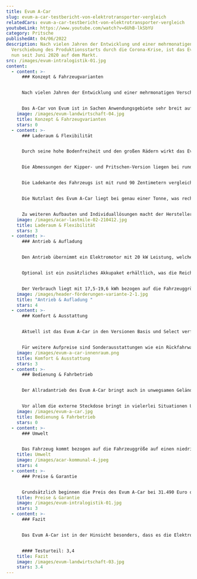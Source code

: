 ```yaml
---
title: Evum A-Car
slug: evum-a-car-testbericht-von-elektrotransporter-vergleich
relatedCars: evum-a-car-testbericht-von-elektrotransporter-vergleich
youtubeLink: https://www.youtube.com/watch?v=6UhB-lkSbYU
category: Pritsche
publishedAt: 04/06/2022
description: Nach vielen Jahren der Entwicklung und einer mehrmonatigen
  Verschiebung des Produktionsstarts durch die Corona-Krise, ist das Evum A-Car
  nun seit Juni 2020 auf dem Markt.
src: /images/evum-intralogistik-01.jpg
content:
  - content: >-
      ### Konzept & Fahrzeugvarianten


      Nach vielen Jahren der Entwicklung und einer mehrmonatigen Verschiebung des Produktionsstarts durch die Corona-Krise, ist das Evum A-Car nun seit Juni 2020 auf dem Markt. Ursprünglich wurde der kräftige Elektrotransporter für Entwicklungs- und Schwellenländern entwickelt, wo er in der Landwirtschaft und der Industrie zum Einsatz kommen sollte. Während der Entstehungsphase wurde aber klar, dass das Fahrzeug auch für den europäischen Markt attraktiv sein könnte.


      Das A-Car von Evum ist in Sachen Anwendungsgebiete sehr breit aufgestellt. So gibt es das Fahrzeug mit Pritschenaufbau für den Einsatz in der Garten- und Landschaftspflege oder für große Werkshallen in der Industrie. Der Pritschenaufbau ist zudem auch mit kippbarer Ladefläche sowie mit einer Planenkonstruktion erhältlich. Mit dem geschlossenem Kofferaufbau zielt das A-Car speziell auf die Branchen des Handwerks und des Warentransports. Recht einzigartig im Elektrotransporter-Bereich sind der Allradantrieb und die damit verbundenen Offroad-Qualitäten des Fahrzeugs, wodurch das Fahrzeug auch für die Landwirtschaft sehr interessant ist.
    image: /images/evum-landwirtschaft-04.jpg
    title: Konzept & Fahrzeugvarianten
    stars: 0
  - content: >-
      ### Laderaum & Flexibilität


      Durch seine hohe Bodenfreiheit und den großen Rädern wirkt das Evum A-Car fast wie ein LKW der Sorte Unimog von Mercedes-Benz. Gleichzeitig ist er mit 4 Metern Länge aber doch recht kompakt. Das Fahrzeug ist in den Aufbauvarianten Pritsche, Koffer und Dreiseitenkipper verfügbar. Die Laderaummaße des Kofferaufbaus liegen bei rund 1,79 m x 1,54 m x 1,10 m. Der Aufbau besitzt dadurch ein Ladevolumen von 3,03 m3 .


      Die Abmessungen der Kipper- und Pritschen-Version liegen bei rund 1,78 m Länge und 1,5 m Breite. Die Höhe der Ladebordwand beträgt 35 cm. Der Aufbau kommt damit auf eine Ladefläche von 2,86 m2.


      Die Ladekante des Fahrzeugs ist mit rund 90 Zentimetern vergleichsweise hoch über dem Boden. Das kann beim Verladen von großen Industriegütern von Vorteil sein, bei kleineren Einsätzen aber schnell anstrengend werden.


      Die Nutzlast des Evum A-Car liegt bei genau einer Tonne, was recht stattlich ist. Dadurch ist das Fahrzeug auch für größere Baustellen sowie die Landwirtschaft interessant. Hier ist auch die Anhängekupplung mit einer Anhängelast von 1.000 Kilogramm gebremst sowie 750 Kilogramm ungebremst von Vorteil.


      Zu weiteren Aufbauten und Individuallösungen macht der Hersteller keine Angaben.
    image: /images/acar-lastmile-02-210412.jpg
    title: Laderaum & Flexibilität
    stars: 3
  - content: >-
      ### Antrieb & Aufladung


      Den Antrieb übernimmt ein Elektromotor mit 20 kW Leistung, welche gleichmäßig auf die zwei Achsen verteilt wird. Damit kann das Evum A-Car eine Höchstgeschwindigkeit von 70 Km/h erreichen. Als Energiespeicher fungiert ein Lithium-Ionen-Akku mit einer Betriebsspannung von 48 Volt und eine Kapazität von 16,5 kWh. Die Reichweite soll damit in der Standard-Version 110 Kilometer betragen. 


      Optional ist ein zusätzliches Akkupaket erhältlich, was die Reichweite verdoppelt. Laut dem Hersteller kann das Fahrzeug bereits an einer herkömmlichen 230 Volt-Steckdose in 6,5 Stunden aufgeladen werden. Über Typ-2 ist das Fahrzeug in rund 2 Stunden geladen. 


      Der Verbrauch liegt mit 17,5-19,6 kWh bezogen auf die Fahrzeuggröße in einem annehmbaren Bereich.
    image: /images/header-förderungen-variante-2-1.jpg
    title: "Antrieb & Aufladung "
    stars: 4
  - content: >-
      ### Komfort & Ausstattung


      Aktuell ist das Evum A-Car in den Versionen Basis und Select verfügbar. In der “Basis”-Version ist das Fahrzeug sehr spartanisch ausgestattet und kommt ohne Extras wie einer Heizung, einem Radio oder einer Zentralverriegelung mit Funkfernbedienung zum Kunden. Diese Dinge können in der Select-Version für einen Aufpreis von 6900 Euro zusätzlich erworben werden. Ebenso enthält die Select Version eine integrierte Standheizung, eine Telematikeinheit und eine externe Steckdose (3 kW, 220 V). 


      Für weitere Aufpreise sind Sonderausstattungen wie ein Rückfahrwarner, Sitzheizung, Unterfahrschutz, eine abnehmbare Anhängerkupplung und vieles mehr verfügbar.
    image: /images/evum-a-car-innenraum.png
    title: Komfort & Ausstattung
    stars: 3
  - content: >-
      ### Bedienung & Fahrbetrieb


      Der Allradantrieb des Evum A-Car bringt auch in unwegsamen Gelände einen angenehmen Fahrkomfort. Mit einer Höchstgeschwindigkeit von 70 km/h wird das Fahrzeug zudem keineswegs zum Verkehrshindernis. 


      Vor allem die externe Steckdose bringt in vielerlei Situationen Unabhängigkeit mit sich, da Arbeitsgeräte direkt mit der Energie des Fahrzeuges betrieben werden können. Hier sollte jedoch darauf geachtet werden, dass die restliche Energie für die Rückfahrt reicht. Die LCD-Anzeige ermöglicht zudem stets die Kontrolle des Energieverbrauchs. Wer über die externe Steckdose viel Energie zieht, sollte jedoch gegebenenfalls über eine zusätzliches Akkupaket nachdenken.
    image: /images/evum-a-car.jpg
    title: Bedienung & Fahrbetrieb
    stars: 0
  - content: >-
      ### Umwelt


      Das Fahrzeug kommt bezogen auf die Fahrzeuggröße auf einen niedrigen kombinierten Verbrauch von 15,9 kWh/ 100 km. Bei angenommenen 30 Cent pro Kilowattstunde kosten 100 km Fahrstrecke 4,77 €. Über ein zusätzliches Solarmodul auf dem Dach des Fahrzeugs gibt es keine Angaben.
    title: Umwelt
    image: /images/acar-kommunal-4.jpeg
    stars: 4
  - content: >-
      ### Preise & Garantie


      Grundsätzlich beginnen die Preis des Evum A-Car bei 31.490 Euro ohne Mehrwertsteuer in der Basisversion. Dieser Preis gilt allerdings für die Version ohne Aufbau. In der “Select”-Version ist das Fahrzeug ab 38.390 Euro erhältlich. Mit den Aufbauten kommen zusätzlich 1.590 Euro (Pritsche), 3.580 Euro (Pritsche mit Planenaufbau) oder 5.990 Euro (Koffer) hinzu. Mit Kipperaufbau kostet das Fahrzeug 45.380 Euro zzgl. Mehrwertsteuer. Interessant für Kommunen ist das “Kommunalpaket” mit oranger Folierung, Rundumleuchte und Reflektoren für 1.380 Euro (wie immer ohne MwSt.). Über die Dauer einer Fahrzeug- und Batterie-Garantie gibt es leider keinerlei Angaben.
    title: Preise & Garantie
    image: /images/evum-intralogistik-01.jpg
    stars: 3
  - content: >-
      ### Fazit


      Das Evum A-Car ist in der Hinsicht besonders, dass es die Elektromobilität erstmals von der Straße runter in Offroad-Gebiet trägt. Mit dem Allradantrieb und der hohen Bodenfreiheit ist der Evum definitiv auch für die Landwirtschaft oder Forstbetriebe interessant. Auch ansonsten mach das Fahrzeug einiges her und dürfte dank umfangreicher Ausstattung und flexiblen Aufbauvarianten nicht nur in Entwicklungs- und Schwellenländern seine Abnehmer finden. Die Ausstattung in der Basisversion ist jedoch verglichen mit dem Preis eher dürftig. 


      #### Testurteil: 3,4
    title: Fazit
    image: /images/evum-landwirtschaft-03.jpg
    stars: 3.4
---
```


